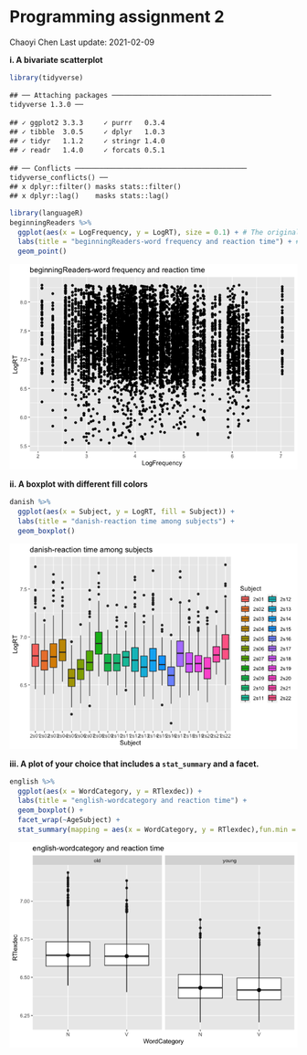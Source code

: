 Programming assignment 2
================
Chaoyi Chen
Last update: 2021-02-09

**i. A bivariate scatterplot**

``` r
library(tidyverse)
```

    ## ── Attaching packages ─────────────────────────────────────── tidyverse 1.3.0 ──

    ## ✓ ggplot2 3.3.3     ✓ purrr   0.3.4
    ## ✓ tibble  3.0.5     ✓ dplyr   1.0.3
    ## ✓ tidyr   1.1.2     ✓ stringr 1.4.0
    ## ✓ readr   1.4.0     ✓ forcats 0.5.1

    ## ── Conflicts ────────────────────────────────────────── tidyverse_conflicts() ──
    ## x dplyr::filter() masks stats::filter()
    ## x dplyr::lag()    masks stats::lag()

``` r
library(languageR)
beginningReaders %>%
  ggplot(aes(x = LogFrequency, y = LogRT), size = 0.1) + # The original size of dots seems to be too big, so I found a code on the Internet to make it smaller.
  labs(title = "beginningReaders-word frequency and reaction time") + # I didn't find any part of the book about adding a title to a plot, so I found it on the internet
  geom_point()
```

![](README_files/figure-gfm/unnamed-chunk-1-1.png)<!-- -->

**ii. A boxplot with different fill colors**

``` r
danish %>%
  ggplot(aes(x = Subject, y = LogRT, fill = Subject)) +
  labs(title = "danish-reaction time among subjects") +
  geom_boxplot()
```

![](README_files/figure-gfm/unnamed-chunk-2-1.png)<!-- -->

**iii. A plot of your choice that includes a `stat_summary` and a
facet.**

``` r
english %>%
  ggplot(aes(x = WordCategory, y = RTlexdec)) +
  labs(title = "english-wordcategory and reaction time") +
  geom_boxplot() +
  facet_wrap(~AgeSubject) +
  stat_summary(mapping = aes(x = WordCategory, y = RTlexdec),fun.min = min, fun.max = max, fun = median)
```

![](README_files/figure-gfm/unnamed-chunk-3-1.png)<!-- -->
